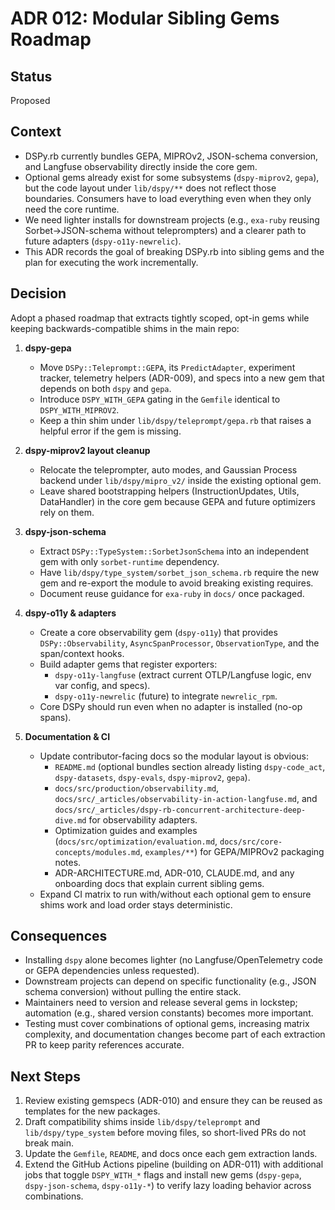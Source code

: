 # ADR 012: Modular Sibling Gems Roadmap

## Status
Proposed

## Context
- DSPy.rb currently bundles GEPA, MIPROv2, JSON-schema conversion, and Langfuse observability directly inside the core gem.
- Optional gems already exist for some subsystems (`dspy-miprov2`, `gepa`), but the code layout under `lib/dspy/**` does not reflect those boundaries. Consumers have to load everything even when they only need the core runtime.
- We need lighter installs for downstream projects (e.g., `exa-ruby` reusing Sorbet→JSON-schema without teleprompters) and a clearer path to future adapters (`dspy-o11y-newrelic`).
- This ADR records the goal of breaking DSPy.rb into sibling gems and the plan for executing the work incrementally.

## Decision
Adopt a phased roadmap that extracts tightly scoped, opt-in gems while keeping backwards-compatible shims in the main repo:

1. **dspy-gepa**
   - Move `DSPy::Teleprompt::GEPA`, its `PredictAdapter`, experiment tracker, telemetry helpers (ADR-009), and specs into a new gem that depends on both `dspy` and `gepa`.
   - Introduce `DSPY_WITH_GEPA` gating in the `Gemfile` identical to `DSPY_WITH_MIPROV2`.
   - Keep a thin shim under `lib/dspy/teleprompt/gepa.rb` that raises a helpful error if the gem is missing.

2. **dspy-miprov2 layout cleanup**
   - Relocate the teleprompter, auto modes, and Gaussian Process backend under `lib/dspy/mipro_v2/` inside the existing optional gem.
   - Leave shared bootstrapping helpers (InstructionUpdates, Utils, DataHandler) in the core gem because GEPA and future optimizers rely on them.

3. **dspy-json-schema**
   - Extract `DSPy::TypeSystem::SorbetJsonSchema` into an independent gem with only `sorbet-runtime` dependency.
   - Have `lib/dspy/type_system/sorbet_json_schema.rb` require the new gem and re-export the module to avoid breaking existing requires.
   - Document reuse guidance for `exa-ruby` in `docs/` once packaged.

4. **dspy-o11y & adapters**
   - Create a core observability gem (`dspy-o11y`) that provides `DSPy::Observability`, `AsyncSpanProcessor`, `ObservationType`, and the span/context hooks.
   - Build adapter gems that register exporters:
     - `dspy-o11y-langfuse` (extract current OTLP/Langfuse logic, env var config, and specs).
     - `dspy-o11y-newrelic` (future) to integrate `newrelic_rpm`.
   - Core DSPy should run even when no adapter is installed (no-op spans).

5. **Documentation & CI**
   - Update contributor-facing docs so the modular layout is obvious:
     - `README.md` (optional bundles section already listing `dspy-code_act`, `dspy-datasets`, `dspy-evals`, `dspy-miprov2`, `gepa`).
     - `docs/src/production/observability.md`, `docs/src/_articles/observability-in-action-langfuse.md`, and `docs/src/_articles/dspy-rb-concurrent-architecture-deep-dive.md` for observability adapters.
     - Optimization guides and examples (`docs/src/optimization/evaluation.md`, `docs/src/core-concepts/modules.md`, `examples/**`) for GEPA/MIPROv2 packaging notes.
     - ADR-ARCHITECTURE.md, ADR-010, CLAUDE.md, and any onboarding docs that explain current sibling gems.
   - Expand CI matrix to run with/without each optional gem to ensure shims work and load order stays deterministic.

## Consequences
- Installing `dspy` alone becomes lighter (no Langfuse/OpenTelemetry code or GEPA dependencies unless requested).
- Downstream projects can depend on specific functionality (e.g., JSON schema conversion) without pulling the entire stack.
- Maintainers need to version and release several gems in lockstep; automation (e.g., shared version constants) becomes more important.
- Testing must cover combinations of optional gems, increasing matrix complexity, and documentation changes become part of each extraction PR to keep parity references accurate.

## Next Steps
1. Review existing gemspecs (ADR-010) and ensure they can be reused as templates for the new packages.
2. Draft compatibility shims inside `lib/dspy/teleprompt` and `lib/dspy/type_system` before moving files, so short-lived PRs do not break main.
3. Update the `Gemfile`, `README`, and docs once each gem extraction lands.
4. Extend the GitHub Actions pipeline (building on ADR-011) with additional jobs that toggle `DSPY_WITH_*` flags and install new gems (`dspy-gepa`, `dspy-json-schema`, `dspy-o11y-*`) to verify lazy loading behavior across combinations.
